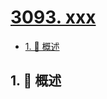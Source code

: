 # [3093. xxx](https://github.com/Tdahuyou/TNotes.leetcode/tree/main/notes/3093.%20xxx)

<!-- region:toc -->

- [1. 📝 概述](#1--概述)

<!-- endregion:toc -->

## 1. 📝 概述
